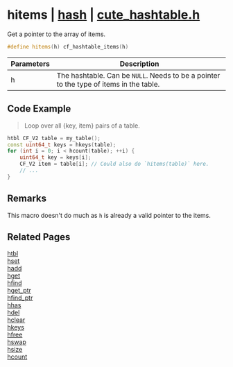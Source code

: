 # hitems | [hash](https://github.com/RandyGaul/cute_framework/blob/master/docs/hash_readme.md) | [cute_hashtable.h](https://github.com/RandyGaul/cute_framework/blob/master/include/cute_hashtable.h)

Get a pointer to the array of items.

```cpp
#define hitems(h) cf_hashtable_items(h)
```

Parameters | Description
--- | ---
h | The hashtable. Can be `NULL`. Needs to be a pointer to the type of items in the table.

## Code Example

> Loop over all {key, item} pairs of a table.

```cpp
htbl CF_V2 table = my_table();
const uint64_t keys = hkeys(table);
for (int i = 0; i < hcount(table); ++i) {
    uint64_t key = keys[i];
    CF_V2 item = table[i]; // Could also do `hitems(table)` here.
    // ...
}
```

## Remarks

This macro doesn't do much as `h` is already a valid pointer to the items.

## Related Pages

[htbl](https://github.com/RandyGaul/cute_framework/blob/master/docs/hash/htbl.md)  
[hset](https://github.com/RandyGaul/cute_framework/blob/master/docs/hash/hset.md)  
[hadd](https://github.com/RandyGaul/cute_framework/blob/master/docs/hash/hadd.md)  
[hget](https://github.com/RandyGaul/cute_framework/blob/master/docs/hash/hget.md)  
[hfind](https://github.com/RandyGaul/cute_framework/blob/master/docs/hash/hfind.md)  
[hget_ptr](https://github.com/RandyGaul/cute_framework/blob/master/docs/hash/hget_ptr.md)  
[hfind_ptr](https://github.com/RandyGaul/cute_framework/blob/master/docs/hash/hfind_ptr.md)  
[hhas](https://github.com/RandyGaul/cute_framework/blob/master/docs/hash/hhas.md)  
[hdel](https://github.com/RandyGaul/cute_framework/blob/master/docs/hash/hdel.md)  
[hclear](https://github.com/RandyGaul/cute_framework/blob/master/docs/hash/hclear.md)  
[hkeys](https://github.com/RandyGaul/cute_framework/blob/master/docs/hash/hkeys.md)  
[hfree](https://github.com/RandyGaul/cute_framework/blob/master/docs/hash/hfree.md)  
[hswap](https://github.com/RandyGaul/cute_framework/blob/master/docs/hash/hswap.md)  
[hsize](https://github.com/RandyGaul/cute_framework/blob/master/docs/hash/hsize.md)  
[hcount](https://github.com/RandyGaul/cute_framework/blob/master/docs/hash/hcount.md)  

